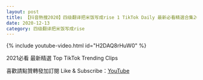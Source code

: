 ```yaml
---
layout: post
title: 【抖音熱搜2020】四级翻译把米饭写成rise 1 TikTok Daily 最新必看精選合集2020 12 13
date: 2020-12-13
category: 四级翻译把米饭写成rise
---
```


{% include youtube-video.html id="H2DAQ8rHuW0" %}

2021必看 最新精選 Top TikTok Trending Clips

喜歡請點贊轉發加訂閱 Like & Subscribe：[YouTube](https://www.youtube.com/channel/UCAoR7VcanIPd04uEq_GIylA/videos)

